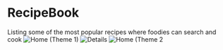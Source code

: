 # RecipeBook
Listing some of the most popular recipes where foodies can search and cook
![Home (Theme 1)](https://github.com/user-attachments/assets/5aa28129-e5a5-472b-88dc-fb902b38e1a8)
![Details](https://github.com/user-attachments/assets/21d4b135-d7de-484c-b677-2fa9454dd2a0)
![Home (Theme 2](https://github.com/user-attachments/assets/ae8e87b7-2b06-48a7-9e5d-9a519427fc9f)
